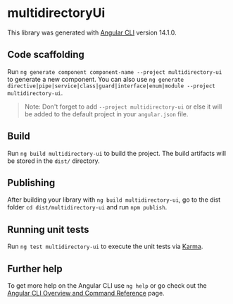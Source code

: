 # multidirectoryUi

This library was generated with [Angular CLI](https://github.com/angular/angular-cli) version 14.1.0.

## Code scaffolding

Run `ng generate component component-name --project multidirectory-ui` to generate a new component. You can also use `ng generate directive|pipe|service|class|guard|interface|enum|module --project multidirectory-ui`.
> Note: Don't forget to add `--project multidirectory-ui` or else it will be added to the default project in your `angular.json` file. 

## Build

Run `ng build multidirectory-ui` to build the project. The build artifacts will be stored in the `dist/` directory.

## Publishing

After building your library with `ng build multidirectory-ui`, go to the dist folder `cd dist/multidirectory-ui` and run `npm publish`.

## Running unit tests

Run `ng test multidirectory-ui` to execute the unit tests via [Karma](https://karma-runner.github.io).

## Further help

To get more help on the Angular CLI use `ng help` or go check out the [Angular CLI Overview and Command Reference](https://angular.io/cli) page.
